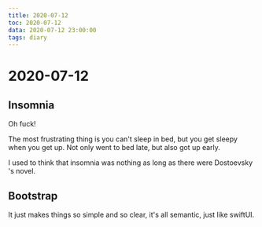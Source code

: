 ```yaml
---
title: 2020-07-12
toc: 2020-07-12
data: 2020-07-12 23:00:00
tags: diary
---
```



# 2020-07-12

## Insomnia

Oh fuck!

The most frustrating thing is you can't sleep in bed, but you get sleepy when you get up. Not only went to bed late, but also got up early.

I used to think that insomnia was nothing as long as there were Dostoevsky 's novel.

## Bootstrap

It just makes things so simple and so clear, it's all semantic, just like swiftUI.

